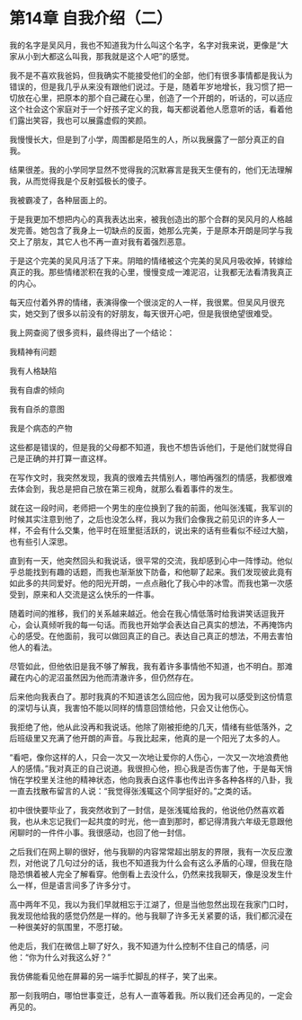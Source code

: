 ﻿# 第14章 自我介绍（二）

我的名字是吴风月，我也不知道我为什么叫这个名字，名字对我来说，更像是“大家从小到大都这么叫我，那我就是这个人吧”的感觉。

我不是不喜欢我爸妈，但我确实不能接受他们的全部，他们有很多事情都是我认为错误的，但是我几乎从来没有跟他们说过。于是，随着年岁地增长，我习惯了把一切放在心里，把原本的那个自己藏在心里，创造了一个开朗的，听话的，可以适应这个社会这个家庭对于一个好孩子定义的我，每天都说着他人愿意听的话，看着他们露出笑容，我也可以展露虚假的笑颜。

我慢慢长大，但是到了小学，周围都是陌生的人，所以我展露了一部分真正的自我。

结果很差。我的小学同学显然不觉得我的沉默寡言是我天生便有的，他们无法理解我，从而觉得我是个反射弧极长的傻子。

我被霸凌了，各种层面上的。

于是我更加不想把内心的真我表达出来，被我创造出的那个合群的吴风月的人格越发完善。她包含了我身上一切缺点的反面，她那么完美，于是原本开朗是同学与我交上了朋友，其它人也不再一直对我有着强烈恶意。

于是这个完美的吴风月活了下来。阴暗的情绪被这个完美的吴风月吸收掉，转嫁给真正的我。那些情绪淤积在我的心里，慢慢变成一滩泥沼，让我都无法看清我真正的内心。

每天应付着外界的情绪，表演得像一个很淡定的人一样，我很累。但吴风月很充实，她交到了很多以前没有的好朋友，每天很开心吧，但是我很绝望很难受。

我上网查阅了很多资料，最终得出了一个结论：

我精神有问题

我有人格缺陷

我有自虐的倾向

我有自杀的意图

我是个病态的产物

这些都是错误的，但是我的父母都不知道，我也不想告诉他们，于是他们就觉得自己是正确的并打算一直这样。

在写作文时，我突然发现，我真的很难去共情别人，哪怕再强烈的情感，我都很难去体会到，我总是把自己放在第三视角，就那么看着事件的发生。

就在这一段时间，老师把一个男生的座位换到了我的前面，他叫张浅辄，我军训的时候其实注意到他了，之后也没怎么样，我以为我们会像我之前见识的许多人一样，不会有什么交集，他平时在班里挺活跃的，说出来的话有些看似不经过大脑，也有些引人深思。

直到有一天，他突然回头和我说话，很平常的交流，我却感到心中一阵悸动。他似乎总能找到有趣的话题，而我也渐渐放下防备，和他聊了起来。我们发现彼此竟有如此多的共同爱好。他的阳光开朗，一点点融化了我心中的冰雪。而我也第一次感受到，原来和人交流是这么快乐的一件事。

随着时间的推移，我们的关系越来越近。他会在我心情低落时给我讲笑话逗我开心，会认真倾听我的每一句话。而我也开始学会表达自己真实的想法，不再掩饰内心的感受。在他面前，我可以做回真正的自己。表达自己真正的想法，不用去害怕他人的看法。

尽管如此，但他依旧是我不够了解我，我有着许多事情他不知道，也不明白。那滩藏在内心的泥沼虽然因为他而清澈许多，但仍然存在。

后来他向我表白了。那时我真的不知道该怎么回应他，因为我可以感受到这份情意的深切与认真，我害怕不能以同样的情意回馈给他，只会又让他伤心。

我拒绝了他，他从此没再和我说话。他除了刚被拒绝的几天，情绪有些低落外，之后班级里又充满了他开朗的声音。与我比起来，他真的是一个阳光了太多的人。

“看吧，像你这样的人，只会一次又一次地让爱你的人伤心，一次又一次地浪费他人的感情。”我对真正的自己说道。我很担心他，担心我是否伤害了他，于是每天悄悄在学校里关注他的精神状态，他向我表白这件事也传出许多各种各样的八卦，我一直去找散布留言的人说：“我觉得张浅辄这个同学挺好的。”之类的话。

初中很快要毕业了，我突然收到了一封信，是张浅辄给我的，他说他仍然喜欢着我，也从未忘记我们一起共度的时光，他一直到那时，都记得清我六年级无意跟他闲聊时的一件件小事。我很感动，也回了他一封信。

之后我们在网上聊的很好，他与我聊的内容常常超出朋友的界限，我有一次反应激烈，对他说了几句过分的话，我也不知道我为什么会有这么矛盾的心理，但我在隐隐恐惧着被人完全了解看穿。他倒看上去没什么，仍然来找我聊天，像是没发生什么一样，但是语言间多了许多分寸。

高中两年不见，我以为我们早就相忘于江湖了，但是当他忽然出现在我家门口时，我发现他给我的感觉仍然是一样的。他与我聊了许多无关紧要的话，我们都沉浸在一种很美好的氛围里，不愿打破。

他走后，我们在微信上聊了好久，我不知道为什么控制不住自己的情感，问他：“你为什么对我这么好？”

我仿佛能看见他在屏幕的另一端手忙脚乱的样子，笑了出来。

那一刻我明白，哪怕世事变迁，总有人一直等着我。所以我们还会再见的，一定会再见的。

